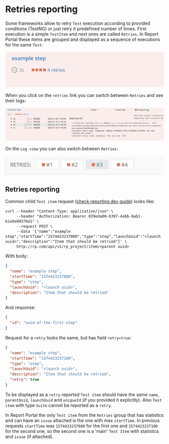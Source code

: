 # Retries reporting

Some frameworks allow to retry `Test` execution according to provided conditions (TestNG) or just retry it predefined number of times.
First execution is a simple `TestItem` and next ones are called `Retries`.
In Report Portal these items are grouped and displayed as a sequence of executions for the same `Test`:

![](/src/Images/devguide/retry/retry.png)

When you click on the `retries` link you can switch between `Retries` and see their logs:

![](/src/Images/devguide/retry/retry_switch.png)

On the `Log view` you can also switch between `Retries`:

![](/src/Images/devguide/retry/retry_view.png)

## Retries reporting

Common child `Test item` request ([check reporting dev guide](https://github.com/reportportal/documentation/blob/master/src/md/src/DevGuides/reporting.md)) looks like: 

```shell
curl --header "Content-Type: application/json" \
     --header "Authorization: Bearer 039eda00-b397-4a6b-bab1-b1a9a90376d1" \
     --request POST \
     --data '{"name":"example step","startTime":"1574423237000","type":"step","launchUuid":"<launch uuid>","description":"Item that should be retried"}' \
     http://rp.com/api/v1/rp_project/item/<parent uuid>
```

With body:

```json
{
  "name": "example step",
  "startTime": "1574423237000",
  "type": "step",
  "launchUuid": "<launch uuid>",
  "description": "Item that should be retried"
}
```

And response:

```json
{
  "id": "uuid-of-the-first-step"
}
```

Request for a `retry` looks the same, but has field `retry=true`:

```json
{
  "name": "example step",
  "startTime": "1574423237100",
  "type": "step",
  "launchUuid": "<launch uuid>",
  "description": "Item that should be retried",
  "retry": true
}
```

To be displayed as a `retry` reported `Test item` should have the same `name`, `parentUuid`, `launchUuid` and `uniqueId` (if you provided it explicitly).
Also `Test item` with type `Suite` cannot be reported as a `retry`.

In Report Portal the only `Test item` from the `Retries` group that has statistics and can have an `issue` attached is the one with max `startTime`.
In previous requests `startTime` was `1574423237000` for the first one and `1574423237100` for the second one, so the second one is a 'main' `Test Item`
with statistics and `issue` (if attached).  
